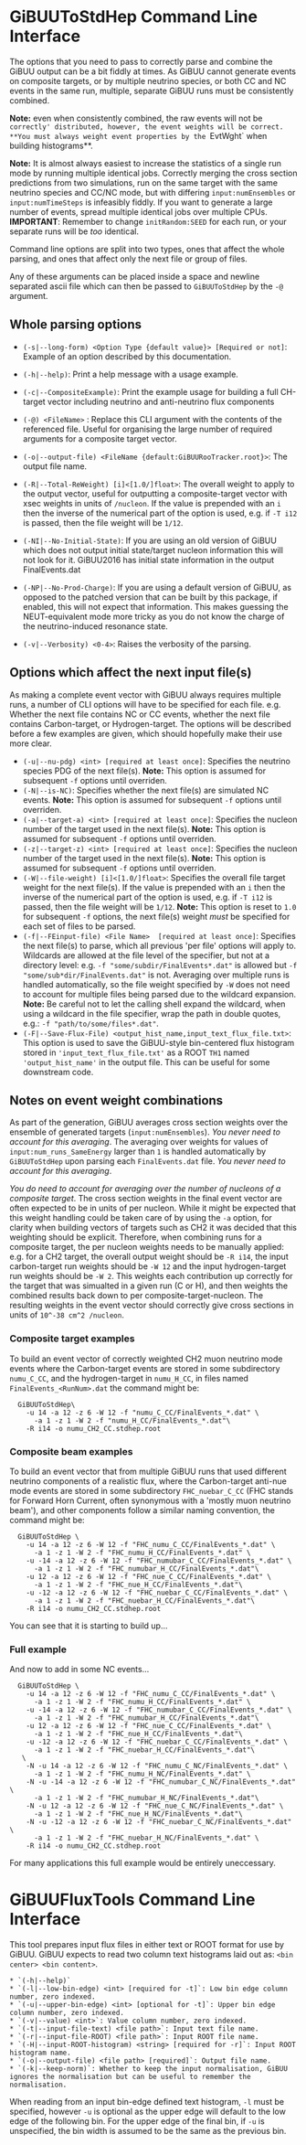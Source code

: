 # GiBUUToStdHep Command Line Interface

  The options that you need to pass to correctly parse and combine the GiBUU
  output can be a bit fiddly at times. As GiBUU cannot generate events on
  composite targets, or by multiple neutrino species, or both CC and NC events
  in the same run, multiple, separate GiBUU runs must be consistently combined.

  **Note:** even when consistently combined, the raw events will not be `correctly'
  distributed, however, the event weights will be correct. **You must always
  weight event properties by the `EvtWght` when building histograms**.

  **Note:** It is almost always easiest to increase the statistics of a single
  run mode by running multiple identical jobs. Correctly merging the cross
  section predictions from two simulations, run on the same target with the same
  neutrino species and CC/NC mode, but with differing `input:numEnsembles` or
  `input:numTimeSteps` is infeasibly fiddly. If you want to generate a large
  number of events, spread multiple identical jobs over multiple CPUs.
  **IMPORTANT**: Remember to change `initRandom:SEED` for each run, or your
  separate runs will be *too* identical.

  Command line options are split into two types, ones that affect the whole
  parsing, and ones that affect only the next file or group of files.

  Any of these arguments can be placed inside a space and newline separated
  ascii file which can then be passed to `GiBUUToStdHep` by the `-@` argument.

## Whole parsing options

  * `(-s|--long-form) <Option Type {default value}> [Required or not]`: Example of an option described by this documentation.


  * `(-h|--help)`: Print a help message with a usage example.
  * `(-c|--CompositeExample)`: Print the example usage for building a full CH-target vector including neutrino and anti-neutrino flux components
  * `(-@) <FileName>` : Replace this CLI argument with the contents of the referenced file. Useful for organising the large number of required arguments for a composite target vector.
  * `(-o|--output-file) <FileName {default:GiBUURooTracker.root}>`: The output file name.
  * `(-R|--Total-ReWeight) [i]<[1.0/]float>`: The overall weight to apply to the output vector, useful for outputting a composite-target vector with xsec weights in units of `/nucleon`. If the value is prepended with an `i` then the inverse of the numerical part of the option is used, e.g. if `-T i12` is passed, then the file weight will be `1/12`.
  * `(-NI|--No-Initial-State)`: If you are using an old version of GiBUU which does not output initial state/target nucleon information this will not look for it. GiBUU2016 has initial state information in the output FinalEvents.dat
  * `(-NP|--No-Prod-Charge)`: If you are using a default version of GiBUU, as opposed to the patched version that can be built by this package, if enabled, this will not expect that information. This makes guessing the NEUT-equivalent mode more tricky as you do not know the charge of the neutrino-induced resonance state.
  * `(-v|--Verbosity) <0-4>`: Raises the verbosity of the parsing.

## Options which affect the next input file(s)

  As making a complete event vector with GiBUU always requires multiple runs,
  a number of CLI options will have to be specified for each file. e.g. Whether
  the next file contains NC or CC events, whether the next file contains
  Carbon-target, or Hydrogen-target. The options will be described before a few
  examples are given, which should hopefully make their use more clear.

  * `(-u|--nu-pdg) <int> [required at least once]`: Specifies the neutrino species PDG of the next file(s). **Note:** This option is assumed for subsequent `-f` options until overriden.
  * `(-N|--is-NC)`: Specifies whether the next file(s) are simulated NC events. **Note:** This option is assumed for subsequent `-f` options until overriden.
  * `(-a|--target-a) <int> [required at least once]`: Specifies the nucleon number of the target used in the next file(s). **Note:** This option is assumed for subsequent `-f` options until overriden.
  * `(-z|--target-z) <int> [required at least once]`: Specifies the nucleon number of the target used in the next file(s). **Note:** This option is assumed for subsequent `-f` options until overriden.
  * `(-W|--file-weight) [i]<[1.0/]float>`: Specifies the overall file target weight for the next file(s). If the value is prepended with an `i` then the inverse of the numerical part of the option is used, e.g. if `-T i12` is passed, then the file weight will be `1/12`. **Note:** This option is reset to `1.0` for subsequent `-f` options, the next file(s) weight *must* be specified for each set of files to be parsed.
  * `(-f|--FEinput-file) <File Name>  [required at least once]`: Specifies the next file(s) to parse, which all previous 'per file' options will apply to. Wildcards are allowed at the file level of the specifier, but not at a directory level: e.g. `-f "some/subdir/FinalEvents*.dat"` is allowed but `-f "some/sub*dir/FinalEvents.dat"` is not. Averaging over multiple runs is handled automatically, so the file weight specified by `-W` does not need to account for multiple files being parsed due to the wildcard expansion. **Note:** Be careful not to let the calling shell expand the wildcard, when using a wildcard in the file specifier, wrap the path in double quotes, e.g.: `-f "path/to/some/files*.dat"`.
  * `(-F|--Save-Flux-File) <output_hist_name,input_text_flux_file.txt>`: This option is used to save the GiBUU-style bin-centered flux histogram stored in `'input_text_flux_file.txt'` as a ROOT `TH1` named `'output_hist_name'` in the output file. This can be useful for some downstream code.

## Notes on event weight combinations

  As part of the generation, GiBUU averages cross section weights over the
  ensemble of generated targets (`input:numEnsembles`). *You never need to
  account for this averaging*. The averaging over weights for values of
  `input:num_runs_SameEnergy` larger than `1` is handled automatically by
  `GiBUUToStdHep` upon parsing each `FinalEvents.dat` file. *You never need
  to account for this averaging*.

  *You do need to account for averaging over the number of nucleons of a
  composite target*. The cross section weights in the final event vector are
  often expected to be in units of per nucleon. While it might be expected that
  this weight handling could be taken care of by using the `-a` option, for
  clarity when building vectors of targets such as CH2 it was decided that this
  weighting should be explicit. Therefore, when combining runs for a composite
  target, the per nucleon weights needs to be manually applied: e.g. for a CH2
  target, the overall output weight should be `-R i14`, the input carbon-target
  run weights should be `-W 12` and the input hydrogen-target run weights should
  be `-W 2`. This weights each contribution up correctly for the target that was
  simualted in a given run (C or H), and then weights the combined results back
  down to per composite-target-nucleon. The resulting weights in the event
  vector should correctly give cross sections in units of
  `10^-38 cm^2 /nucleon`.

### Composite target examples

  To build an event vector of correctly weighted CH2 muon neutrino mode events
  where the Carbon-target events are stored in some subdirectory `numu_C_CC`,
  and the hydrogen-target in `numu_H_CC`, in files named
  `FinalEvents_<RunNum>.dat` the command might be:


      GiBUUToStdHep\
        -u 14 -a 12 -z 6 -W 12 -f "numu_C_CC/FinalEvents_*.dat" \
          -a 1 -z 1 -W 2 -f "numu_H_CC/FinalEvents_*.dat"\
        -R i14 -o numu_CH2_CC.stdhep.root


### Composite beam examples

  To build an event vector that from multiple GiBUU runs that used different
  neutrino components of a realistic flux, where the Carbon-target anti-nue
  mode events are stored in some subdirectory `FHC_nuebar_C_CC` (FHC stands
  for Forward Horn Current, often synonymous with a 'mostly muon neutrino
  beam'), and other components follow a similar naming convention, the command
  might be:

      GiBUUToStdHep \
        -u 14 -a 12 -z 6 -W 12 -f "FHC_numu_C_CC/FinalEvents_*.dat" \
          -a 1 -z 1 -W 2 -f "FHC_numu_H_CC/FinalEvents_*.dat" \
        -u -14 -a 12 -z 6 -W 12 -f "FHC_numubar_C_CC/FinalEvents_*.dat" \
          -a 1 -z 1 -W 2 -f "FHC_numubar_H_CC/FinalEvents_*.dat"\
        -u 12 -a 12 -z 6 -W 12 -f "FHC_nue_C_CC/FinalEvents_*.dat" \
          -a 1 -z 1 -W 2 -f "FHC_nue_H_CC/FinalEvents_*.dat"\
        -u -12 -a 12 -z 6 -W 12 -f "FHC_nuebar_C_CC/FinalEvents_*.dat" \
          -a 1 -z 1 -W 2 -f "FHC_nuebar_H_CC/FinalEvents_*.dat"\
        -R i14 -o numu_CH2_CC.stdhep.root


  You can see that it is starting to build up...

### Full example

  And now to add in some NC events...


      GiBUUToStdHep \
        -u 14 -a 12 -z 6 -W 12 -f "FHC_numu_C_CC/FinalEvents_*.dat" \
          -a 1 -z 1 -W 2 -f "FHC_numu_H_CC/FinalEvents_*.dat" \
        -u -14 -a 12 -z 6 -W 12 -f "FHC_numubar_C_CC/FinalEvents_*.dat" \
          -a 1 -z 1 -W 2 -f "FHC_numubar_H_CC/FinalEvents_*.dat"\
        -u 12 -a 12 -z 6 -W 12 -f "FHC_nue_C_CC/FinalEvents_*.dat" \
          -a 1 -z 1 -W 2 -f "FHC_nue_H_CC/FinalEvents_*.dat"\
        -u -12 -a 12 -z 6 -W 12 -f "FHC_nuebar_C_CC/FinalEvents_*.dat" \
          -a 1 -z 1 -W 2 -f "FHC_nuebar_H_CC/FinalEvents_*.dat"\
       \
        -N -u 14 -a 12 -z 6 -W 12 -f "FHC_numu_C_NC/FinalEvents_*.dat" \
          -a 1 -z 1 -W 2 -f "FHC_numu_H_NC/FinalEvents_*.dat" \
        -N -u -14 -a 12 -z 6 -W 12 -f "FHC_numubar_C_NC/FinalEvents_*.dat" \
          -a 1 -z 1 -W 2 -f "FHC_numubar_H_NC/FinalEvents_*.dat"\
        -N -u 12 -a 12 -z 6 -W 12 -f "FHC_nue_C_NC/FinalEvents_*.dat" \
          -a 1 -z 1 -W 2 -f "FHC_nue_H_NC/FinalEvents_*.dat"\
        -N -u -12 -a 12 -z 6 -W 12 -f "FHC_nuebar_C_NC/FinalEvents_*.dat" \
          -a 1 -z 1 -W 2 -f "FHC_nuebar_H_NC/FinalEvents_*.dat" \
        -R i14 -o numu_CH2_CC.stdhep.root


  For many applications this full example would be entirely uneccessary.

# GiBUUFluxTools Command Line Interface

  This tool prepares input flux files in either text or ROOT format for use by
  GiBUU. GiBUU expects to read two column text histograms laid out as:
  `<bin center> <bin content>`.

    * `(-h|--help)`
    * `(-l|--low-bin-edge) <int> [required for -t]`: Low bin edge column number, zero indexed.
    * `(-u|--upper-bin-edge) <int> [optional for -t]`: Upper bin edge column number, zero indexed.
    * `(-v|--value) <int>`: Value column number, zero indexed.
    * `(-t|--input-file-text) <file path>`: Input text file name.
    * `(-r|--input-file-ROOT) <file path>`: Input ROOT file name.
    * `(-H|--input-ROOT-histogram) <string> [required for -r]`: Input ROOT histogram name.
    * `(-o|--output-file) <file path> [required]`: Output file name.
    * `(-k|--keep-norm)`: Whether to keep the input normalisation, GiBUU ignores the normalisation but can be useful to remember the normalisation.

  When reading from an input bin-edge defined text histogram, `-l` must be
  specified, however `-u` is optional as the upper edge will default to the low
  edge of the following bin. For the upper edge of the final bin, if `-u` is
  unspecified, the bin width is assumed to be the same as the previous bin.
